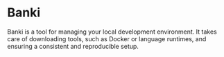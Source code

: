 # Banki

Banki is a tool for managing your local development environment. It takes care of downloading tools, such as Docker or language runtimes, and ensuring a consistent and reproducible setup.

